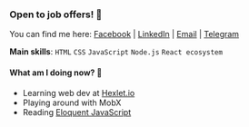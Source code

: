 ### Open to job offers! 🤝

You can find me here: [Facebook](https://www.facebook.com/siniiitsa) | 
[LinkedIn](https://www.linkedin.com/in/siniiitsa) | 
[Email](mailto:siniiitsa@gmail.com) | 
[Telegram](https://t.me/siniiitsa)

**Main skills**: `HTML` `CSS` `JavaScript` `Node.js` `React ecosystem`

#### What am I doing now? 🤔
- Learning web dev at [Hexlet.io](https://ru.hexlet.io/)
- Playing around with MobX
- Reading [Eloquent JavaScript](https://eloquentjavascript.net/)
